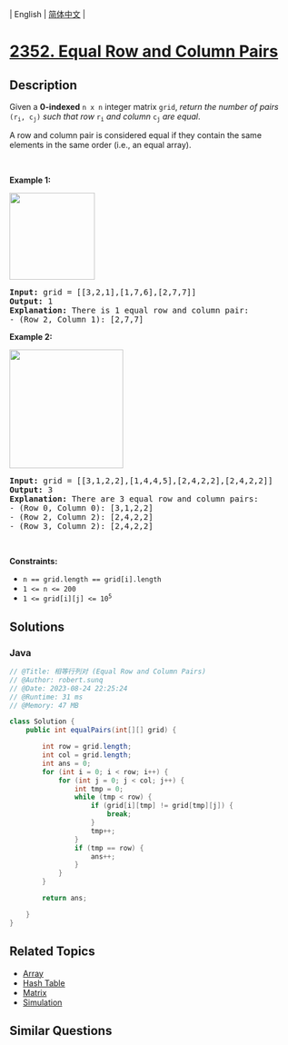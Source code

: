 
| English | [简体中文](README.md) |

# [2352. Equal Row and Column Pairs](https://leetcode.cn//problems/equal-row-and-column-pairs/)

## Description

<p>Given a <strong>0-indexed</strong> <code>n x n</code> integer matrix <code>grid</code>, <em>return the number of pairs </em><code>(r<sub>i</sub>, c<sub>j</sub>)</code><em> such that row </em><code>r<sub>i</sub></code><em> and column </em><code>c<sub>j</sub></code><em> are equal</em>.</p>

<p>A row and column pair is considered equal if they contain the same elements in the same order (i.e., an equal array).</p>

<p>&nbsp;</p>
<p><strong class="example">Example 1:</strong></p>
<img alt="" src="https://assets.leetcode.com/uploads/2022/06/01/ex1.jpg" style="width: 150px; height: 153px;" />
<pre>
<strong>Input:</strong> grid = [[3,2,1],[1,7,6],[2,7,7]]
<strong>Output:</strong> 1
<strong>Explanation:</strong> There is 1 equal row and column pair:
- (Row 2, Column 1): [2,7,7]
</pre>

<p><strong class="example">Example 2:</strong></p>
<img alt="" src="https://assets.leetcode.com/uploads/2022/06/01/ex2.jpg" style="width: 200px; height: 209px;" />
<pre>
<strong>Input:</strong> grid = [[3,1,2,2],[1,4,4,5],[2,4,2,2],[2,4,2,2]]
<strong>Output:</strong> 3
<strong>Explanation:</strong> There are 3 equal row and column pairs:
- (Row 0, Column 0): [3,1,2,2]
- (Row 2, Column 2): [2,4,2,2]
- (Row 3, Column 2): [2,4,2,2]
</pre>

<p>&nbsp;</p>
<p><strong>Constraints:</strong></p>

<ul>
	<li><code>n == grid.length == grid[i].length</code></li>
	<li><code>1 &lt;= n &lt;= 200</code></li>
	<li><code>1 &lt;= grid[i][j] &lt;= 10<sup>5</sup></code></li>
</ul>


## Solutions


### Java

```Java
// @Title: 相等行列对 (Equal Row and Column Pairs)
// @Author: robert.sunq
// @Date: 2023-08-24 22:25:24
// @Runtime: 31 ms
// @Memory: 47 MB

class Solution {
    public int equalPairs(int[][] grid) {

        int row = grid.length;
        int col = grid.length;
        int ans = 0;
        for (int i = 0; i < row; i++) {
            for (int j = 0; j < col; j++) {
                int tmp = 0;
                while (tmp < row) {
                    if (grid[i][tmp] != grid[tmp][j]) {
                        break;
                    }
                    tmp++;
                }
                if (tmp == row) {
                    ans++;
                }
            }
        }

        return ans;

    }
}
```



## Related Topics

- [Array](https://leetcode.cn//tag/array)
- [Hash Table](https://leetcode.cn//tag/hash-table)
- [Matrix](https://leetcode.cn//tag/matrix)
- [Simulation](https://leetcode.cn//tag/simulation)

## Similar Questions


